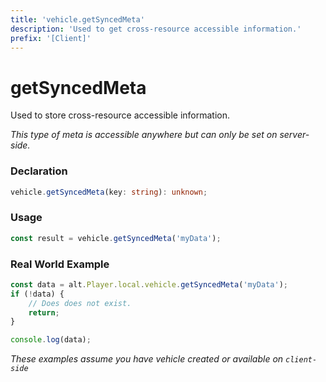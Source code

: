```yaml
---
title: 'vehicle.getSyncedMeta'
description: 'Used to get cross-resource accessible information.'
prefix: '[Client]'
---
```


# getSyncedMeta

Used to store cross-resource accessible information.

_This type of meta is accessible anywhere but can only be set on server-side._

### Declaration

```typescript
vehicle.getSyncedMeta(key: string): unknown;
```

### Usage

```typescript
const result = vehicle.getSyncedMeta('myData');
```

### Real World Example

```js
const data = alt.Player.local.vehicle.getSyncedMeta('myData');
if (!data) {
    // Does does not exist.
    return;
}

console.log(data);
```

_These examples assume you have vehicle created or available on `client-side`_